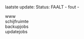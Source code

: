 laatste update: 
Status: FAALT - fout - 
<div class="service R">www</div><div class="service R">schijfruimte</div><div class="service R">backupjobs</div><div class="service R">updatejobs</div>